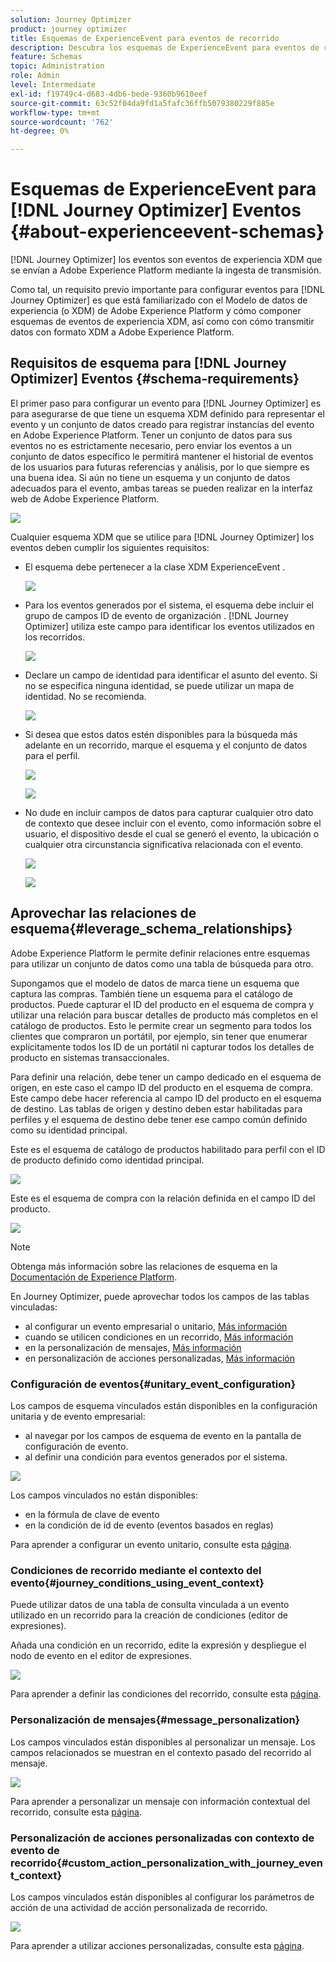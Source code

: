 ```yaml
---
solution: Journey Optimizer
product: journey optimizer
title: Esquemas de ExperienceEvent para eventos de recorrido
description: Descubra los esquemas de ExperienceEvent para eventos de recorrido
feature: Schemas
topic: Administration
role: Admin
level: Intermediate
exl-id: f19749c4-d683-4db6-bede-9360b9610eef
source-git-commit: 63c52f04da9fd1a5fafc36ffb5079380229f885e
workflow-type: tm+mt
source-wordcount: '762'
ht-degree: 0%

---
```


# Esquemas de ExperienceEvent para [!DNL Journey Optimizer] Eventos {#about-experienceevent-schemas}

[!DNL Journey Optimizer] los eventos son eventos de experiencia XDM que se envían a Adobe Experience Platform mediante la ingesta de transmisión.

Como tal, un requisito previo importante para configurar eventos para [!DNL Journey Optimizer] es que está familiarizado con el Modelo de datos de experiencia (o XDM) de Adobe Experience Platform y cómo componer esquemas de eventos de experiencia XDM, así como con cómo transmitir datos con formato XDM a Adobe Experience Platform.

## Requisitos de esquema para [!DNL Journey Optimizer] Eventos  {#schema-requirements}

El primer paso para configurar un evento para [!DNL Journey Optimizer] es para asegurarse de que tiene un esquema XDM definido para representar el evento y un conjunto de datos creado para registrar instancias del evento en Adobe Experience Platform. Tener un conjunto de datos para sus eventos no es estrictamente necesario, pero enviar los eventos a un conjunto de datos específico le permitirá mantener el historial de eventos de los usuarios para futuras referencias y análisis, por lo que siempre es una buena idea. Si aún no tiene un esquema y un conjunto de datos adecuados para el evento, ambas tareas se pueden realizar en la interfaz web de Adobe Experience Platform.

![](assets/schema1.png)

Cualquier esquema XDM que se utilice para [!DNL Journey Optimizer] los eventos deben cumplir los siguientes requisitos:

* El esquema debe pertenecer a la clase XDM ExperienceEvent .

   ![](assets/schema2.png)

* Para los eventos generados por el sistema, el esquema debe incluir el grupo de campos ID de evento de organización . [!DNL Journey Optimizer] utiliza este campo para identificar los eventos utilizados en los recorridos.

   ![](assets/schema3.png)

* Declare un campo de identidad para identificar el asunto del evento. Si no se especifica ninguna identidad, se puede utilizar un mapa de identidad. No se recomienda.

   ![](assets/schema4.png)

* Si desea que estos datos estén disponibles para la búsqueda más adelante en un recorrido, marque el esquema y el conjunto de datos para el perfil.

   ![](assets/schema5.png)

   ![](assets/schema6.png)

* No dude en incluir campos de datos para capturar cualquier otro dato de contexto que desee incluir con el evento, como información sobre el usuario, el dispositivo desde el cual se generó el evento, la ubicación o cualquier otra circunstancia significativa relacionada con el evento.

   ![](assets/schema7.png)

   ![](assets/schema8.png)

## Aprovechar las relaciones de esquema{#leverage_schema_relationships}

Adobe Experience Platform le permite definir relaciones entre esquemas para utilizar un conjunto de datos como una tabla de búsqueda para otro.

Supongamos que el modelo de datos de marca tiene un esquema que captura las compras. También tiene un esquema para el catálogo de productos. Puede capturar el ID del producto en el esquema de compra y utilizar una relación para buscar detalles de producto más completos en el catálogo de productos. Esto le permite crear un segmento para todos los clientes que compraron un portátil, por ejemplo, sin tener que enumerar explícitamente todos los ID de un portátil ni capturar todos los detalles de producto en sistemas transaccionales.

Para definir una relación, debe tener un campo dedicado en el esquema de origen, en este caso el campo ID del producto en el esquema de compra. Este campo debe hacer referencia al campo ID del producto en el esquema de destino. Las tablas de origen y destino deben estar habilitadas para perfiles y el esquema de destino debe tener ese campo común definido como su identidad principal.

Este es el esquema de catálogo de productos habilitado para perfil con el ID de producto definido como identidad principal.

![](assets/schema9.png)

Este es el esquema de compra con la relación definida en el campo ID del producto.

![](assets/schema10.png)

>[!NOTE]
>
>Obtenga más información sobre las relaciones de esquema en la [Documentación de Experience Platform](https://experienceleague.adobe.com/docs/platform-learn/tutorials/schemas/configure-relationships-between-schemas.html?lang=en).

En Journey Optimizer, puede aprovechar todos los campos de las tablas vinculadas:

* al configurar un evento empresarial o unitario, [Más información](../event/experience-event-schema.md#unitary_event_configuration)
* cuando se utilicen condiciones en un recorrido, [Más información](../event/experience-event-schema.md#journey_conditions_using_event_context)
* en la personalización de mensajes, [Más información](../event/experience-event-schema.md#message_personalization)
* en personalización de acciones personalizadas, [Más información](../event/experience-event-schema.md#custom_action_personalization_with_journey_event_context)

### Configuración de eventos{#unitary_event_configuration}

Los campos de esquema vinculados están disponibles en la configuración unitaria y de evento empresarial:

* al navegar por los campos de esquema de evento en la pantalla de configuración de evento.
* al definir una condición para eventos generados por el sistema.

![](assets/schema11.png)

Los campos vinculados no están disponibles:

* en la fórmula de clave de evento
* en la condición de id de evento (eventos basados en reglas)

Para aprender a configurar un evento unitario, consulte esta [página](../event/about-creating.md).

### Condiciones de recorrido mediante el contexto del evento{#journey_conditions_using_event_context}

Puede utilizar datos de una tabla de consulta vinculada a un evento utilizado en un recorrido para la creación de condiciones (editor de expresiones).

Añada una condición en un recorrido, edite la expresión y despliegue el nodo de evento en el editor de expresiones.

![](assets/schema12.png)

Para aprender a definir las condiciones del recorrido, consulte esta [página](../building-journeys/condition-activity.md).

### Personalización de mensajes{#message_personalization}

Los campos vinculados están disponibles al personalizar un mensaje. Los campos relacionados se muestran en el contexto pasado del recorrido al mensaje.

![](assets/schema14.png)

Para aprender a personalizar un mensaje con información contextual del recorrido, consulte esta [página](../personalization/personalization-use-case.md).

### Personalización de acciones personalizadas con contexto de evento de recorrido{#custom_action_personalization_with_journey_event_context}

Los campos vinculados están disponibles al configurar los parámetros de acción de una actividad de acción personalizada de recorrido.

![](assets/schema13.png)

Para aprender a utilizar acciones personalizadas, consulte esta [página](../building-journeys/using-custom-actions.md).
